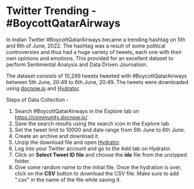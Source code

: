 # Twitter Trending - #BoycottQatarAirways

In Indian Twitter #BoycottQatarAirways became a trending hashtag on 5th and 6th of June, 2022. The hashtag was a result of some political controversies and thus had a huge variety of tweets, each one with their own opinions and emotions. This provided for an excellent dataset to perform Sentimental Analysis and Data Driven Journalism.

The dataset consists of 10,299 tweets tweeted with #BoycottQatarAirways between 5th June, 20:49 to 6th June, 20:49. The tweets were downloaded using [docnow.io](http://www.docnow.io/) and [Hydrator](https://github.com/DocNow/hydrator/releases).

Steps of Data Collection - 

1. Search #BoycottQatarAirways in the Explore tab on https://community.docnow.io/.
2. Save the search results using the search icon in the Explore tab.
3. Set the tweet limit to 10000 and date range from 5th June to 6th June.
4. Create an archive and download it.
5. Unzip the download file and open [Hydrator](https://github.com/DocNow/hydrator/releases).
6. Log into your Twitter account and go to the Add tab on Hydrator.
7. Click on **Select Tweet ID file** and choose the **ids** file from the unzipped folder.
8. Give some random name to the initial file. Once the hydration is over, click on the **CSV** button to download the CSV file. Make sure to add ".csv" in the name of the file while saving it.
